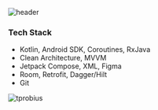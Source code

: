![header](https://capsule-render.vercel.app/api?type=Waving&height=300&section=header&text=Hi%20there&desc=I'm%20Viktoriya&fontSize=50&color=0:D84BB2,100:FFDD00&fontColor=ffffff)

### Tech Stack
- Kotlin, Android SDK, Coroutines, RxJava
- Clean Architecture, MVVM
- Jetpack Compose, XML, Figma
- Room, Retrofit, Dagger/Hilt
- Git

<p><img src="https://github-readme-stats.vercel.app/api/top-langs/?username=tprobius&&hide_border=false&include_all_commits=false&count_private=false" alt="tprobius" /></p>


<!--
**tprobius/tprobius** is a ✨ _special_ ✨ repository because its `README.md` (this file) appears on your GitHub profile.

Here are some ideas to get you started:

- 🔭 I’m currently working on ...
- 🌱 I’m currently learning ...
- 👯 I’m looking to collaborate on ...
- 🤔 I’m looking for help with ...
- 💬 Ask me about ...
- 📫 How to reach me: ...
- 😄 Pronouns: ...
- ⚡ Fun fact: ...
-->

